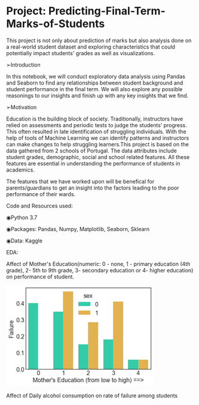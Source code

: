 # Project: Predicting-Final-Term-Marks-of-Students
 This project is not only about prediction of marks but also analysis done on a real-world student dataset and exploring characteristics that could potentially impact     students' grades as well as visualizations.
 
➢Introduction

In this notebook, we will conduct exploratory data analysis using Pandas and Seaborn to find any relationships between student background and student performance in the final term. We will also explore any possible reasonings to our insights and finish up with any key insights that we find.

➢Motivation

Education is the building block of society. Traditionally, instructors have relied on assessments and periodic tests to judge the students’ progress. This often resulted in late identification of struggling individuals. With the help of tools of Machine Learning we can identify patterns and instructors can make changes to help struggling learners.This project is based on the data gathered from 2 schools of Portugal. The data attributes include student grades, demographic, social and school related features. All these features are essential in understanding the performance of students in academics.

The features that we have worked upon will be benefical for parents/guardians to get an insight into the factors leading to the poor performance of their wards. 

Code and Resources used:

◉Python 3.7

◉Packages: Pandas, Numpy, Matplotlib, Seaborn, Sklearn

◉Data: Kaggle



EDA:

Affect of Mother's Education(numeric: 0 - none, 1 - primary education (4th grade), 2- 5th to 9th grade, 3- secondary education or 4- higher education) 
on performance of student. 


![](https://github.com/SohitPanwar/Project-Predicting-Final-Term-Marks-of-Students/blob/main/Medu.png)



Affect of Daily alcohol consumption on rate of failure among students



